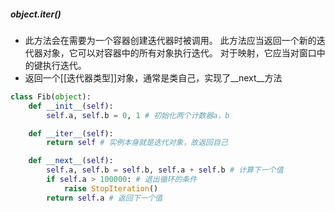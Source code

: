 ##### **object.__iter__()**
- 此方法会在需要为一个容器创建迭代器时被调用。 此方法应当返回一个新的迭代器对象，它可以对容器中的所有对象执行迭代。 对于映射，它应当对窗口中的键执行迭代。
- 返回一个[[迭代器类型]]对象，通常是类自己，实现了__next__方法
```python
class Fib(object):
    def __init__(self):
        self.a, self.b = 0, 1 # 初始化两个计数器a，b

    def __iter__(self):
        return self # 实例本身就是迭代对象，故返回自己

    def __next__(self):
        self.a, self.b = self.b, self.a + self.b # 计算下一个值
        if self.a > 100000: # 退出循环的条件
            raise StopIteration()
        return self.a # 返回下一个值
```